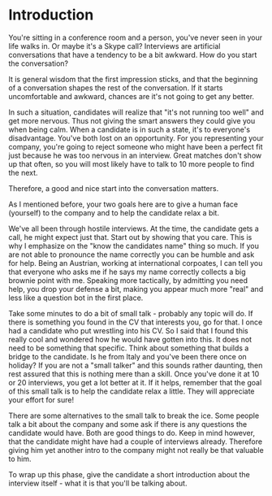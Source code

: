 # Introduction

You're sitting in a conference room and a person, you've never seen in your life walks in. Or maybe it's a Skype call? Interviews are artificial conversations that have a tendency to be a bit awkward. How do you start the conversation? 

It is general wisdom that the first impression sticks, and that the beginning of a conversation shapes the rest of the conversation. If it starts uncomfortable and awkward, chances are it's not going to get any better. 

In such a situation, candidates will realize that "it's not running too well" and get more nervous. Thus not giving the smart answers they could give you when being calm. When a candidate is in such a state, it's to everyone's disadvantage. You've both lost on an opportunity. For you representing your company, you're going to reject someone who might have been a perfect fit just because he was too nervous in an interview. Great matches don't show up that often, so you will most likely have to talk to 10 more people to find the next.  

Therefore, a good and nice start into the conversation matters. 

As I mentioned before, your two goals here are to give a human face (yourself) to the company and to help the candidate relax a bit. 

We've all been through hostile interviews. At the time, the candidate gets a call, he might expect just that. Start out by showing that you care. This is why I emphasize on the "know the candidates name" thing so much. If you are not able to pronounce the name correctly you can be humble and ask for help. Being an Austrian, working at international corpoates, I can tell you that everyone who asks me if he says my name correctly collects a big brownie point with me. Speaking more tactically, by admitting you need help, you drop your defense a bit, making you appear much more "real" and less like a question bot in the first place. 

Take some minutes to do a bit of small talk - probably any topic will do. If there is something you found in the CV that interests you, go for that. I once had a candidate who put wrestling into his CV. So I said that I found this really cool and wondered how he would have gotten into this. It does not need to be something that specific. Think about something that builds a bridge to the candidate. Is he from Italy and you've been there once on holiday? If you are not a "small talker" and this sounds rather daunting, then rest assured that this is nothing mere than a skill. Once you've done it at 10 or 20 interviews, you get a lot better at it. If it helps, remember that the goal of this small talk is to help the candidate relax a little. They will appreciate your effort for sure! 

There are some alternatives to the small talk to break the ice. Some people talk a bit about the company and some ask if there is any questions the candidate would have. Both are good things to do. Keep in mind however, that the candidate might have had a couple of interviews already. Therefore giving him yet another intro to the company might not really be that valuable to him. 

To wrap up this phase, give the candidate a short introduction about the interview itself - what it is that you'll be talking about.
